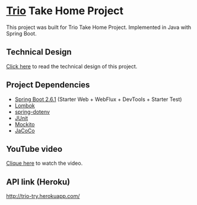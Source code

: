 # [Trio](https://trio.dev/) Take Home Project
This project was built for Trio Take Home Project. Implemented in Java with Spring Boot.

## Technical Design
[Click here](https://docs.google.com/document/d/1a34hBMlxhWcihTYDQ7ONXrpAcbZJuPFDm84lUJCSH4g/edit) to read the technical design of this project.

## Project Dependencies

- [Spring Boot 2.6.1](https://spring.io/projects/spring-boot) (Starter Web + WebFlux + DevTools + Starter Test)
- [Lombok](https://projectlombok.org/)
- [spring-dotenv](https://github.com/paulschwarz/spring-dotenv)
- [JUnit](https://junit.org/junit5/)
- [Mockito](https://site.mockito.org/)
- [JaCoCo](https://www.eclemma.org/jacoco/)

## YouTube video
[Clique here](www.youtube.com) to watch the video.

## API link (Heroku)
http://trio-try.herokuapp.com/
